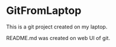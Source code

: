 # GitFromLaptop
This is a git project created on my laptop.

README.md was created on web UI of git.

